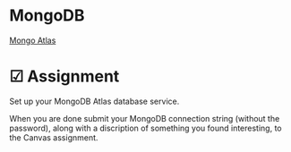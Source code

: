 # MongoDB

[Mongo Atlas](https://www.mongodb.com/atlas/database)

# ☑ Assignment

Set up your MongoDB Atlas database service.

When you are done submit your MongoDB connection string (without the password), along with a discription of something you found interesting, to the Canvas assignment.
